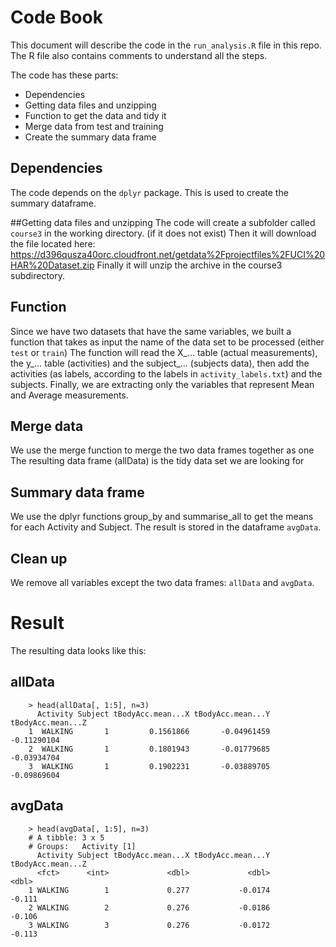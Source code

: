 # Code Book

This document will describe the code in the `run_analysis.R` file in this repo.
The R file also contains comments to understand all the steps.

The code has these parts:
- Dependencies
- Getting data files and unzipping
- Function to get the data and tidy it
- Merge data from test and training
- Create the summary data frame

## Dependencies
The code depends on the `dplyr` package. This is used to create the summary dataframe.

##Getting data files and unzipping
The code will create a subfolder called `course3` in the working directory. (if it does not exist)
Then it will download the file located here: https://d396qusza40orc.cloudfront.net/getdata%2Fprojectfiles%2FUCI%20HAR%20Dataset.zip
Finally it will unzip the archive in the course3 subdirectory.

## Function
Since we have two datasets that have the same variables, we built a function that takes as input the name of the data set to be processed (either `test` or `train`)
The function will read the X_… table (actual measurements), the y_… table (activities) and the subject_… (subjects data), then add the activities (as labels, according to the labels in `activity_labels.txt`) and the subjects.
Finally, we are extracting only the variables that represent Mean and Average measurements.

## Merge data
We use the merge function to merge the two data frames together as one
The resulting data frame (allData) is the tidy data set we are looking for

## Summary data frame
We use the dplyr functions group_by and summarise_all to get the means for each Activity and Subject. The result is stored in the dataframe `avgData`.

## Clean up
We remove all variables except the two data frames: `allData` and `avgData`.

# Result

The resulting data looks like this:

## allData

        > head(allData[, 1:5], n=3)
          Activity Subject tBodyAcc.mean...X tBodyAcc.mean...Y tBodyAcc.mean...Z
        1  WALKING       1         0.1561866       -0.04961459       -0.11290104
        2  WALKING       1         0.1801943       -0.01779685       -0.03934704
        3  WALKING       1         0.1902231       -0.03889705       -0.09869604

## avgData

        > head(avgData[, 1:5], n=3)
        # A tibble: 3 x 5
        # Groups:   Activity [1]
          Activity Subject tBodyAcc.mean...X tBodyAcc.mean...Y tBodyAcc.mean...Z
          <fct>      <int>             <dbl>             <dbl>             <dbl>
        1 WALKING        1             0.277           -0.0174            -0.111
        2 WALKING        2             0.276           -0.0186            -0.106
        3 WALKING        3             0.276           -0.0172            -0.113
